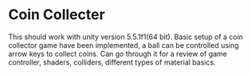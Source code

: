 # Coin Collecter
This should work with unity version 5.5.1f1(64 bit).
Basic setup of a coin collector game have been implemented, a ball can be controlled using arrow keys to collect coins.
Can go through it for a review of game controller, shaders, colliders, different types of material basics. 
